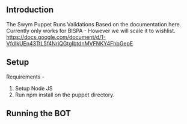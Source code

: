 ## Introduction

The Swym Puppet Runs Validations Based on the documentation here.
Currently only works for BISPA - However we will scale it to wishlist.
https://docs.google.com/document/d/1-VfdIkUEn43TtL5f4NriQGtgIbtdnMVFNKY4FhbGepE

## Setup 
Requirements - 
 
 1. Setup Node JS
 2. Run npm install on the puppet directory.


## Running the BOT